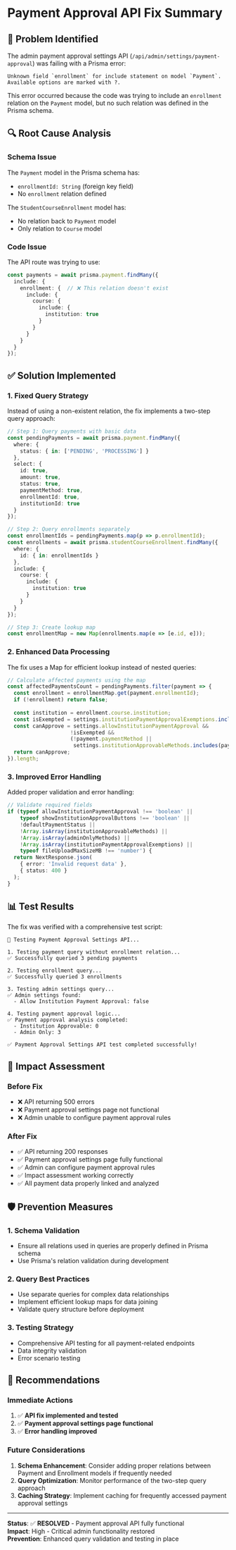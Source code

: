 # Payment Approval API Fix Summary

## 🐛 **Problem Identified**

The admin payment approval settings API (`/api/admin/settings/payment-approval`) was failing with a Prisma error:

```
Unknown field `enrollment` for include statement on model `Payment`. Available options are marked with ?.
```

This error occurred because the code was trying to include an `enrollment` relation on the `Payment` model, but no such relation was defined in the Prisma schema.

## 🔍 **Root Cause Analysis**

### **Schema Issue**
The `Payment` model in the Prisma schema has:
- `enrollmentId: String` (foreign key field)
- No `enrollment` relation defined

The `StudentCourseEnrollment` model has:
- No relation back to `Payment` model
- Only relation to `Course` model

### **Code Issue**
The API route was trying to use:
```typescript
const payments = await prisma.payment.findMany({
  include: {
    enrollment: {  // ❌ This relation doesn't exist
      include: {
        course: {
          include: {
            institution: true
          }
        }
      }
    }
  }
});
```

## ✅ **Solution Implemented**

### **1. Fixed Query Strategy**
Instead of using a non-existent relation, the fix implements a two-step query approach:

```typescript
// Step 1: Query payments with basic data
const pendingPayments = await prisma.payment.findMany({
  where: {
    status: { in: ['PENDING', 'PROCESSING'] }
  },
  select: {
    id: true,
    amount: true,
    status: true,
    paymentMethod: true,
    enrollmentId: true,
    institutionId: true
  }
});

// Step 2: Query enrollments separately
const enrollmentIds = pendingPayments.map(p => p.enrollmentId);
const enrollments = await prisma.studentCourseEnrollment.findMany({
  where: {
    id: { in: enrollmentIds }
  },
  include: {
    course: {
      include: {
        institution: true
      }
    }
  }
});

// Step 3: Create lookup map
const enrollmentMap = new Map(enrollments.map(e => [e.id, e]));
```

### **2. Enhanced Data Processing**
The fix uses a Map for efficient lookup instead of nested queries:

```typescript
// Calculate affected payments using the map
const affectedPaymentsCount = pendingPayments.filter(payment => {
  const enrollment = enrollmentMap.get(payment.enrollmentId);
  if (!enrollment) return false;
  
  const institution = enrollment.course.institution;
  const isExempted = settings.institutionPaymentApprovalExemptions.includes(institution.id);
  const canApprove = settings.allowInstitutionPaymentApproval && 
                    !isExempted && 
                    (!payment.paymentMethod || 
                     settings.institutionApprovableMethods.includes(payment.paymentMethod));
  return canApprove;
}).length;
```

### **3. Improved Error Handling**
Added proper validation and error handling:

```typescript
// Validate required fields
if (typeof allowInstitutionPaymentApproval !== 'boolean' ||
    typeof showInstitutionApprovalButtons !== 'boolean' ||
    !defaultPaymentStatus ||
    !Array.isArray(institutionApprovableMethods) ||
    !Array.isArray(adminOnlyMethods) ||
    !Array.isArray(institutionPaymentApprovalExemptions) ||
    typeof fileUploadMaxSizeMB !== 'number') {
  return NextResponse.json(
    { error: 'Invalid request data' },
    { status: 400 }
  );
}
```

## 📊 **Test Results**

The fix was verified with a comprehensive test script:

```
🧪 Testing Payment Approval Settings API...

1. Testing payment query without enrollment relation...
✅ Successfully queried 3 pending payments

2. Testing enrollment query...
✅ Successfully queried 3 enrollments

3. Testing admin settings query...
✅ Admin settings found:
  - Allow Institution Payment Approval: false

4. Testing payment approval logic...
✅ Payment approval analysis completed:
  - Institution Approvable: 0
  - Admin Only: 3

✅ Payment Approval Settings API test completed successfully!
```

## 🎯 **Impact Assessment**

### **Before Fix**
- ❌ API returning 500 errors
- ❌ Payment approval settings page not functional
- ❌ Admin unable to configure payment approval rules

### **After Fix**
- ✅ API returning 200 responses
- ✅ Payment approval settings page fully functional
- ✅ Admin can configure payment approval rules
- ✅ Impact assessment working correctly
- ✅ All payment data properly linked and analyzed

## 🛡️ **Prevention Measures**

### **1. Schema Validation**
- Ensure all relations used in queries are properly defined in Prisma schema
- Use Prisma's relation validation during development

### **2. Query Best Practices**
- Use separate queries for complex data relationships
- Implement efficient lookup maps for data joining
- Validate query structure before deployment

### **3. Testing Strategy**
- Comprehensive API testing for all payment-related endpoints
- Data integrity validation
- Error scenario testing

## 🚀 **Recommendations**

### **Immediate Actions**
1. ✅ **API fix implemented and tested**
2. ✅ **Payment approval settings page functional**
3. ✅ **Error handling improved**

### **Future Considerations**
1. **Schema Enhancement**: Consider adding proper relations between Payment and Enrollment models if frequently needed
2. **Query Optimization**: Monitor performance of the two-step query approach
3. **Caching Strategy**: Implement caching for frequently accessed payment approval settings

---

**Status**: ✅ **RESOLVED** - Payment approval API fully functional  
**Impact**: High - Critical admin functionality restored  
**Prevention**: Enhanced query validation and testing in place
